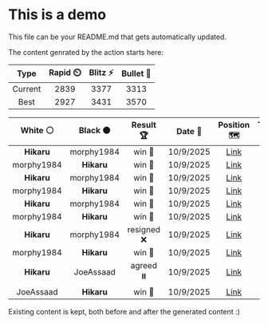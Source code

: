 # This is a demo

This file can be your README.md that gets automatically updated.

The content genrated by the action starts here:

<!--START_SECTION:chessStats-->
<!-- Automatically generated with https://github.com/Balastrong/chess-stats-action -->

| Type | Rapid ⏲️ | Blitz ⚡ | Bullet 🔫 |
|:---:|:---:|:---:|:---:|
| Current | 2839 | 3377 | 3313 |
| Best | 2927 | 3431 | 3570 |

| White ⚪ | Black ⚫ | Result 🏆 | Date 📅 | Position 🗺️ | Type 🕕 |
|:---:|:---:|:---:|:---:|:---:|:---:|
| **Hikaru** | morphy1984 | win 🥇 | 10/9/2025 | <a href="http://www.ee.unb.ca/cgi-bin/tervo/fen.pl?select=4b1k1/2r2pbp/6p1/1pPNq3/1P1p3P/6P1/5PB1/3QR1K1 b - - 1 32">Link</a> | Blitz |
| morphy1984 | **Hikaru** | win 🥇 | 10/9/2025 | <a href="http://www.ee.unb.ca/cgi-bin/tervo/fen.pl?select=2r4r/p4k2/P2bpn2/q2p1b2/2pP1Ppp/1pP1B1P1/1P1N3P/3QRBK1 w - - 0 32">Link</a> | Blitz |
| **Hikaru** | morphy1984 | win 🥇 | 10/9/2025 | <a href="http://www.ee.unb.ca/cgi-bin/tervo/fen.pl?select=1R6/4qpb1/1RN2nk1/3pr2p/5Qp1/3PP1P1/5PK1/8 b - - 3 33">Link</a> | Blitz |
| morphy1984 | **Hikaru** | win 🥇 | 10/9/2025 | <a href="http://www.ee.unb.ca/cgi-bin/tervo/fen.pl?select=4k3/q2nbp2/4p1b1/N2pP3/1Np2P2/6pr/QPPB2P1/5R1K w - - 0 26">Link</a> | Blitz |
| **Hikaru** | morphy1984 | win 🥇 | 10/9/2025 | <a href="http://www.ee.unb.ca/cgi-bin/tervo/fen.pl?select=1r2qr2/p2bNkb1/1p1p2B1/2p2p2/1PP4Q/P2P3P/4N3/1R3RK1 b - - 0 31">Link</a> | Blitz |
| morphy1984 | **Hikaru** | win 🥇 | 10/9/2025 | <a href="http://www.ee.unb.ca/cgi-bin/tervo/fen.pl?select=5r2/p1k5/6p1/N1nBpp1p/8/K2p2PP/2p5/2R5 w - - 0 40">Link</a> | Blitz |
| **Hikaru** | morphy1984 | resigned ❌ | 10/9/2025 | <a href="http://www.ee.unb.ca/cgi-bin/tervo/fen.pl?select=1k1r3r/ppp2p1p/8/2b2Qp1/3n2n1/1PN2NPq/PB2PP1P/R4RK1 w - - 7 22">Link</a> | Blitz |
| morphy1984 | **Hikaru** | win 🥇 | 10/9/2025 | <a href="http://www.ee.unb.ca/cgi-bin/tervo/fen.pl?select=4k3/8/pp6/3p3R/3q4/1P6/P1P2p1B/1K6 w - - 0 47">Link</a> | Blitz |
| **Hikaru** | JoeAssaad | agreed ⏸️ | 10/9/2025 | <a href="http://www.ee.unb.ca/cgi-bin/tervo/fen.pl?select=1q5k/6pp/6p1/p3p1P1/P1N4P/1P1PPr2/1KP5/8 b - - 1 37">Link</a> | Blitz |
| JoeAssaad | **Hikaru** | win 🥇 | 10/9/2025 | <a href="http://www.ee.unb.ca/cgi-bin/tervo/fen.pl?select=5R2/1k1r2Qp/2b1p3/p2q4/6pN/3p4/PP4PP/6K1 w - - 6 37">Link</a> | Blitz |

<!--END_SECTION:chessStats-->

Existing content is kept, both before and after the generated content :)
